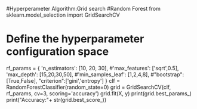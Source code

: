 #Hyperperameter Algorithm:Grid search
#Random Forest
from sklearn.model_selection import GridSearchCV
# Define the hyperparameter configuration space
rf_params = {
    'n_estimators': [10, 20, 30],
    #'max_features': ['sqrt',0.5],
    'max_depth': [15,20,30,50],
    #'min_samples_leaf': [1,2,4,8],
    #"bootstrap":[True,False],
    "criterion":['gini','entropy']
}
clf = RandomForestClassifier(random_state=0)
grid = GridSearchCV(clf, rf_params, cv=3, scoring='accuracy')
grid.fit(X, y)
print(grid.best_params_)
print("Accuracy:"+ str(grid.best_score_))
